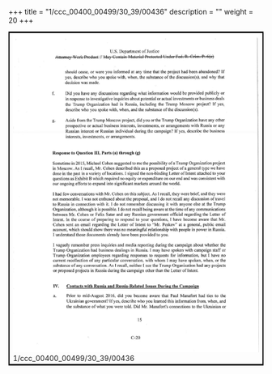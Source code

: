 +++
title = "1/ccc_00400_00499/30_39/00436"
description = ""
weight = 20
+++

<table style="border:2px solid black;max-width:800px;max-height:800px;" 
><tr><td>
<img class="center-fit-jpg"
src="/jpg_/jpg_mueller_report_searchable_436.jpg">
1/ccc_00400_00499/30_39/00436
</img></td></tr></table>
